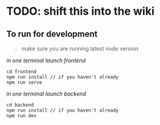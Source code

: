 # TODO: shift this into the wiki 

## To run for development

> make sure you are running latest node version


_in one terminal launch frontend_
```
cd frontend
npm run install // if you haven't already
npm run serve
```

_in one terminal launch backend_
```
cd backend
npm run install // if you haven't already
npm run dev
```